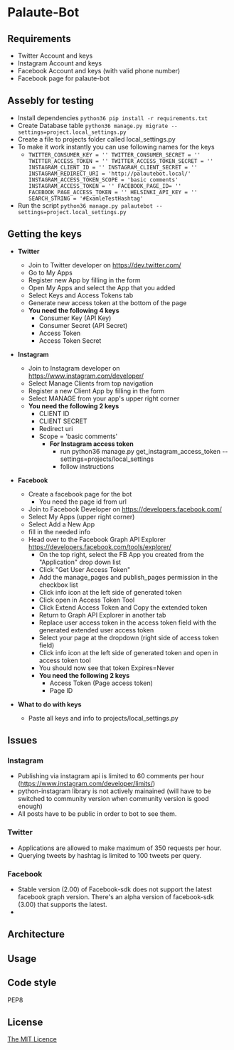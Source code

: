 # Palaute-Bot

## Requirements
  - Twitter Account and keys
  - Instagram Account and keys
  - Facebook Account and keys (with valid phone number)
  - Facebook page for palaute-bot

## Assebly for testing
  - Install dependencies `python36 pip install -r requirements.txt`
  - Create Database table `python36 manage.py migrate --settings=project.local_settings.py`
  - Create a file to projects folder called local_settings.py
  - To make it work instantly you can use following names for the keys
    - `TWITTER_CONSUMER_KEY = ''
TWITTER_CONSUMER_SECRET = ''
TWITTER_ACCESS_TOKEN = ''
TWITTER_ACCESS_TOKEN_SECRET = ''
INSTAGRAM_CLIENT_ID = ''
INSTAGRAM_CLIENT_SECRET = ''
INSTAGRAM_REDIRECT_URI = 'http://palautebot.local/'
INSTAGRAM_ACCESS_TOKEN_SCOPE = 'basic comments'
INSTAGRAM_ACCESS_TOKEN = ''
FACEBOOK_PAGE_ID= ''
FACEBOOK_PAGE_ACCESS_TOKEN = ''
HELSINKI_API_KEY = ''
SEARCH_STRING = '#ExamleTestHashtag'`
  - Run the script `python36 manage.py palautebot --settings=project.local_settings.py`

## Getting the keys
  - **Twitter**
    - Join to Twitter developer on https://dev.twitter.com/
    - Go to My Apps
    - Register new App by filling in the form
    - Open My Apps and select the App that you added
    - Select Keys and Access Tokens tab
    - Generate new access token at the bottom of the page
    - **You need the following 4 keys**
      - Consumer Key (API Key)
      - Consumer Secret (API Secret)
      - Access Token
      - Access Token Secret

  - **Instagram**
    - Join to Instagram developer on https://www.instagram.com/developer/
    - Select Manage Clients from top navigation
    - Register a new Client App by filling in the form
    - Select MANAGE from your app's upper right corner
    - **You need the following 2 keys**
      - CLIENT ID
      - CLIENT SECRET
      - Redirect uri
      - Scope = 'basic comments'
          - **For Instagram access token**
            - run python36 manage.py get_instagram_access_token --settings=projects/local_settings
            - follow instructions

  - **Facebook**
    - Create a facebook page for the bot
      - You need the page id from url 
    - Join to Facebook Developer on https://developers.facebook.com/
    - Select My Apps (upper right corner)
    - Select Add a New App
    - fill in the needed info
    - Head over to the Facebook Graph API Explorer https://developers.facebook.com/tools/explorer/
      - On the top right, select the FB App you created from the "Application" drop down list
      - Click "Get User Access Token"
      - Add the manage_pages and publish_pages permission in the checkbox list
      - Click info icon at the left side of generated token
      - Click open in Access Token Tool
      - Click Extend Access Token and Copy the extended token
      - Return to Graph API Explorer in another tab
      - Replace user access token in the access token field with the generated extended user access token
      - Select your page at the dropdown (right side of access token field)
      - Click info icon at the left side of generated token and open in access token tool
      - You should now see that token Expires=Never
      - **You need the following 2 keys**
        - Access Token (Page access token)
        - Page ID

  - **What to do with keys**
    - Paste all keys and info to projects/local_settings.py

  ## Issues

  ### Instagram
  - Publishing via instagram api is limited to 60 comments per hour (https://www.instagram.com/developer/limits/)
  - python-instagram library is not actively mainained (will have to be switched to community version when community version is good enough)
  - All posts have to be public in order to bot to see them.

### Twitter
  - Applications are allowed to make maximum of 350 requests per hour.
  - Querying tweets by hashtag is limited to 100 tweets per query.

### Facebook
  - Stable version (2.00) of Facebook-sdk does not support the latest facebook graph version. There's an alpha version of facebook-sdk (3.00) that supports the latest.
  - 
## Architecture

## Usage

## Code style

  PEP8

## License

[The MIT Licence](https://opensource.org/licenses/MIT)

